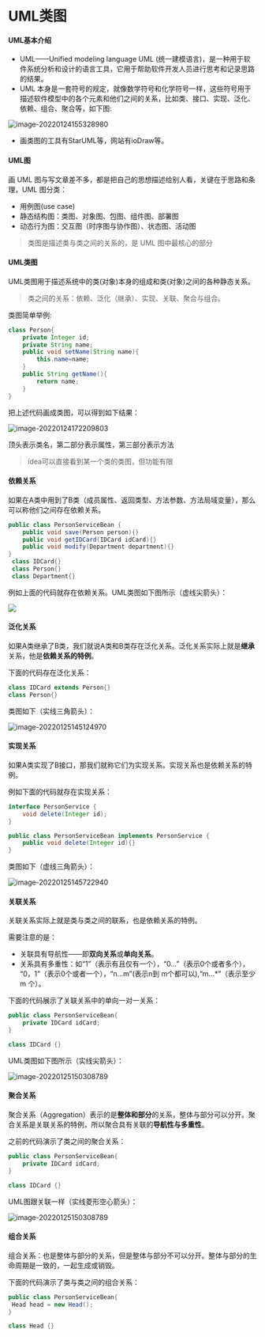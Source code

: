 # UML类图

#### UML基本介绍

- UML——Unified modeling language UML (统一建模语言)，是一种用于软件系统分析和设计的语言工具，它用于帮助软件开发人员进行思考和记录思路的结果。
- UML 本身是一套符号的规定，就像数学符号和化学符号一样，这些符号用于描述软件模型中的各个元素和他们之间的关系，比如类、接口、实现、泛化、依赖、组合、聚合等，如下图:

![image-20220124155328980](https://cdn.jsdelivr.net/gh/senluoye/BadGallery@main/image/202201241655517.png)

- 画类图的工具有StarUML等，网站有ioDraw等。

#### UML图

画 UML 图与写文章差不多，都是把自己的思想描述给别人看，关键在于思路和条理，UML 图分类：

- 用例图(use case)
- 静态结构图：类图、对象图、包图、组件图、部署图
- 动态行为图：交互图（时序图与协作图）、状态图、活动图

> 类图是描述类与类之间的关系的，是 UML 图中最核心的部分

#### UML类图

UML类图用于描述系统中的类(对象)本身的组成和类(对象)之间的各种静态关系。

> 类之间的关系：依赖、泛化（继承）、实现、关联、聚合与组合。

类图简单举例:

```java
class Person{
    private Integer id;
    private String name;
    public void setName(String name){
        this.name=name;
    }
    public String getName(){
        return name;
    }
}
```

把上述代码画成类图，可以得到如下结果：

![image-20220124172209803](https://cdn.jsdelivr.net/gh/senluoye/BadGallery@main/image/202201241722839.png)

顶头表示类名，第二部分表示属性，第三部分表示方法

> idea可以直接看到某一个类的类图，但功能有限

#### 依赖关系

如果在A类中用到了B类（成员属性、返回类型、方法参数、方法局域变量），那么可以称他们之间存在依赖关系。

```java
public class PersonServiceBean {
    public void save(Person person){}
    public void getIDCard(IDCard idCard){}
    public void modify(Department department){}
}
 class IDCard{}
 class Person{}
 class Department{}
```

例如上面的代码就存在依赖关系。UML类图如下图所示（虚线尖箭头）：

![](https://cdn.jsdelivr.net/gh/senluoye/BadGallery@main/image/202201251448228.png)

#### 泛化关系

如果A类继承了B类，我们就说A类和B类存在泛化关系。泛化关系实际上就是**继承**关系，他是**依赖关系的特例**。

下面的代码存在泛化关系：

```java
class IDCard extends Person{}
class Person{}
```

类图如下（实线三角箭头）：

![image-20220125145124970](https://cdn.jsdelivr.net/gh/senluoye/BadGallery@main/image/202201251451001.png)

#### 实现关系

如果A类实现了B接口，那我们就称它们为实现关系。实现关系也是依赖关系的特例。

例如下面的代码就存在实现关系：

```java
interface PersonService {
	void delete(Integer id);
}

public class PersonServiceBean implements PersonService {
 	public void delete(Integer id){}
}
```

类图如下（虚线三角箭头）：

![image-20220125145722940](https://cdn.jsdelivr.net/gh/senluoye/BadGallery@main/image/202201251457971.png)

#### 关联关系

关联关系实际上就是类与类之间的联系，也是依赖关系的特例。

需要注意的是：

- 关联具有导航性——即**双向关系**或**单向关系**。
- 关系具有多重性：如“1”（表示有且仅有一个），“0...”（表示0个或者多个）， “0，1”（表示0个或者一个），“n...m”(表示n到 m个都可以),“m...*”（表示至少m 个）。

下面的代码展示了关联关系中的单向一对一关系：

```java
public class PersonServiceBean{
	private IDCard idCard;
}

class IDCard {}
```

UML类图如下图所示（实线尖箭头）：

![image-20220125150308789](https://cdn.jsdelivr.net/gh/senluoye/BadGallery@main/image/202201251503823.png)

#### 聚合关系

聚合关系（Aggregation）表示的是**整体和部分**的关系，整体与部分可以分开。聚合关系是关联关系的特例，所以聚合具有关联的**导航性与多重性**。

之前的代码演示了类之间的聚合关系：

```java
public class PersonServiceBean{
	private IDCard idCard;
}

class IDCard {}
```

UML图跟关联一样（实线菱形空心箭头）：

![image-20220125150308789](https://cdn.jsdelivr.net/gh/senluoye/BadGallery@main/image/202201251506891.png)

#### 组合关系

组合关系：也是整体与部分的关系，但是整体与部分不可以分开。整体与部分的生命周期是一致的，一起生成或销毁。

下面的代码演示了类与类之间的组合关系：

```java
public class PersonServiceBean{
 Head head = new Head();
}

class Head {}
```

